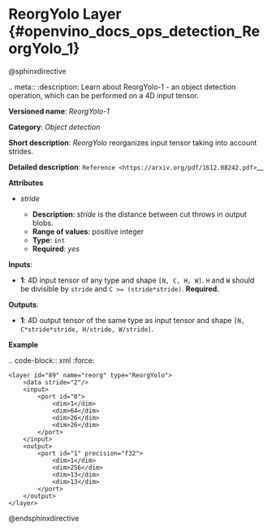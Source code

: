 # ReorgYolo Layer {#openvino_docs_ops_detection_ReorgYolo_1}

@sphinxdirective

.. meta::
  :description: Learn about ReorgYolo-1 - an object detection operation, 
                which can be performed on a 4D input tensor.

**Versioned name**: *ReorgYolo-1*

**Category**: *Object detection*

**Short description**: *ReorgYolo* reorganizes input tensor taking into account strides.

**Detailed description**: `Reference <https://arxiv.org/pdf/1612.08242.pdf>`__

**Attributes**

* *stride*

  * **Description**: *stride* is the distance between cut throws in output blobs.
  * **Range of values**: positive integer
  * **Type**: ``int``
  * **Required**: *yes*

**Inputs**:

*   **1**: 4D input tensor of any type and shape ``[N, C, H, W]``. ``H`` and ``W`` should be divisible by ``stride`` and ``C >= (stride*stride)``. **Required.**

**Outputs**:

*   **1**: 4D output tensor of the same type as input tensor and shape ``[N, C*stride*stride, H/stride, W/stride]``.

**Example**

.. code-block:: xml
   :force:

    <layer id="89" name="reorg" type="ReorgYolo">
        <data stride="2"/>
        <input>
            <port id="0">
                <dim>1</dim>
                <dim>64</dim>
                <dim>26</dim>
                <dim>26</dim>
            </port>
        </input>
        <output>
            <port id="1" precision="f32">
                <dim>1</dim>
                <dim>256</dim>
                <dim>13</dim>
                <dim>13</dim>
            </port>
        </output>
    </layer>

@endsphinxdirective
